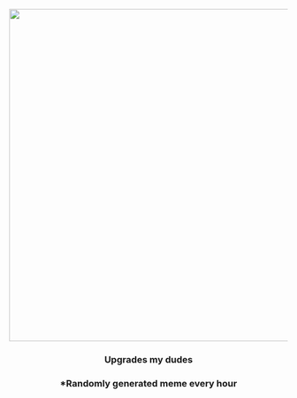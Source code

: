 <p align="center">
        <img src="https://i.redd.it/jv7tpne2p0o81.jpg" width="600" height="600">
        </p>
        <h3 align="center">Upgrades my dudes</h3>
        <h3 align="center">*Randomly generated meme every hour</h3>
    